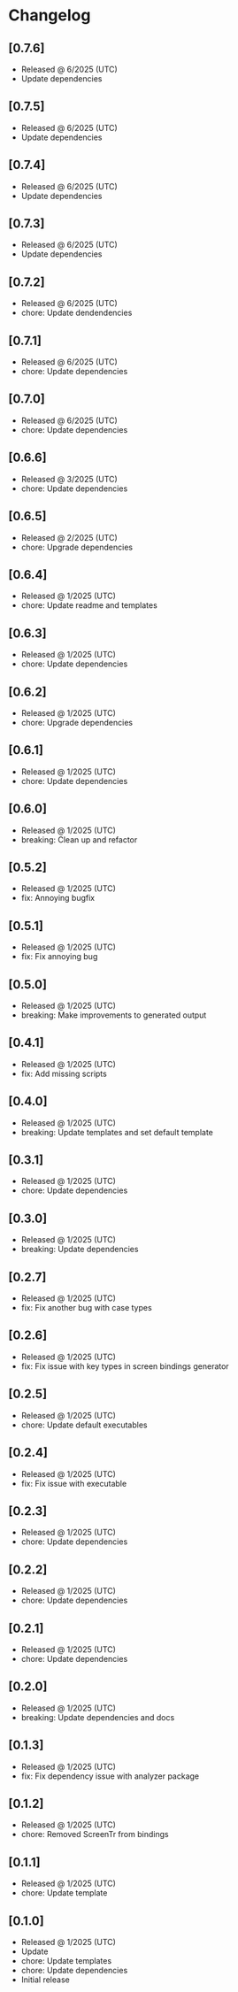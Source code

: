 # Changelog

## [0.7.6]

- Released @ 6/2025 (UTC)
- Update dependencies

## [0.7.5]

- Released @ 6/2025 (UTC)
- Update dependencies

## [0.7.4]

- Released @ 6/2025 (UTC)
- Update dependencies

## [0.7.3]

- Released @ 6/2025 (UTC)
- Update dependencies

## [0.7.2]

- Released @ 6/2025 (UTC)
- chore: Update dendendencies

## [0.7.1]

- Released @ 6/2025 (UTC)
- chore: Update dependencies

## [0.7.0]

- Released @ 6/2025 (UTC)
- chore: Update dependencies

## [0.6.6]

- Released @ 3/2025 (UTC)
- chore: Update dependencies

## [0.6.5]

- Released @ 2/2025 (UTC)
- chore: Upgrade dependencies

## [0.6.4]

- Released @ 1/2025 (UTC)
- chore: Update readme and templates

## [0.6.3]

- Released @ 1/2025 (UTC)
- chore: Update dependencies

## [0.6.2]

- Released @ 1/2025 (UTC)
- chore: Upgrade dependencies

## [0.6.1]

- Released @ 1/2025 (UTC)
- chore: Update dependencies

## [0.6.0]

- Released @ 1/2025 (UTC)
- breaking: Clean up and refactor

## [0.5.2]

- Released @ 1/2025 (UTC)
- fix: Annoying bugfix

## [0.5.1]

- Released @ 1/2025 (UTC)
- fix: Fix annoying bug

## [0.5.0]

- Released @ 1/2025 (UTC)
- breaking: Make improvements to generated output

## [0.4.1]

- Released @ 1/2025 (UTC)
- fix: Add missing scripts

## [0.4.0]

- Released @ 1/2025 (UTC)
- breaking: Update templates and set default template

## [0.3.1]

- Released @ 1/2025 (UTC)
- chore: Update dependencies

## [0.3.0]

- Released @ 1/2025 (UTC)
- breaking: Update dependencies

## [0.2.7]

- Released @ 1/2025 (UTC)
- fix: Fix another bug with case types

## [0.2.6]

- Released @ 1/2025 (UTC)
- fix: Fix issue with key types in screen bindings generator

## [0.2.5]

- Released @ 1/2025 (UTC)
- chore: Update default executables

## [0.2.4]

- Released @ 1/2025 (UTC)
- fix: Fix issue with executable

## [0.2.3]

- Released @ 1/2025 (UTC)
- chore: Update dependencies

## [0.2.2]

- Released @ 1/2025 (UTC)
- chore: Update dependencies

## [0.2.1]

- Released @ 1/2025 (UTC)
- chore: Update dependencies

## [0.2.0]

- Released @ 1/2025 (UTC)
- breaking: Update dependencies and docs

## [0.1.3]

- Released @ 1/2025 (UTC)
- fix: Fix dependency issue with analyzer package

## [0.1.2]

- Released @ 1/2025 (UTC)
- chore: Removed ScreenTr from bindings

## [0.1.1]

- Released @ 1/2025 (UTC)
- chore: Update template

## [0.1.0]

- Released @ 1/2025 (UTC)
- Update
- chore: Update templates
- chore: Update dependencies
- Initial release
